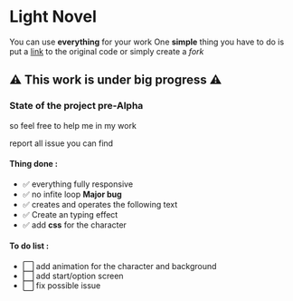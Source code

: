 # Light Novel

You can use **everything** for your work
One **simple** thing you have to do is put a [link](https://github.com/titivince/light-novel) to the original code or simply create a _fork_

## :warning: This work is under big progress :warning:

### State of the project pre-Alpha

so feel free to help me in my work

report all issue you can find

#### Thing done :

- ✅ everything fully responsive
- ✅ no infite loop **Major bug**
- ✅ creates and operates the following text
- ✅ Create an typing effect
- ✅ add **css** for the character

#### To do list :

- ⬜ add animation for the character and background
- ⬜ add start/option screen
- ⬜ fix possible issue